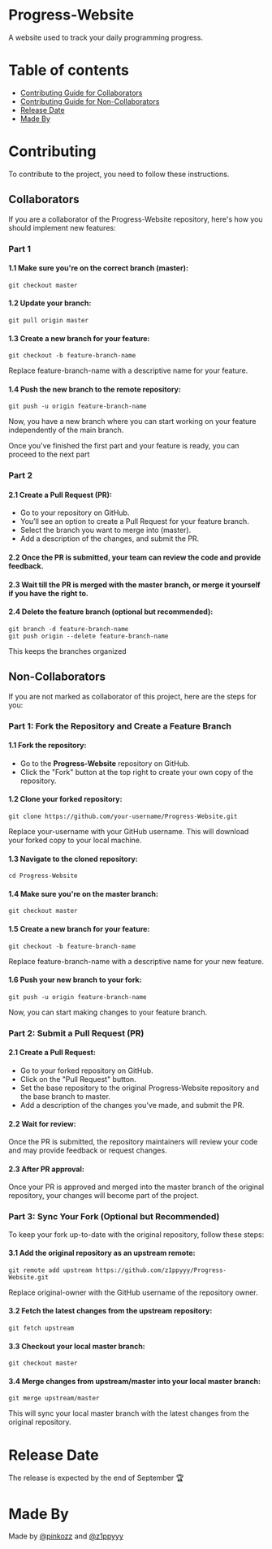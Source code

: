 # Progress-Website
A website used to track your daily programming progress.

# Table of contents
* [Contributing Guide for Collaborators](https://github.com/z1ppyyy/Progress-Website/tree/users?tab=readme-ov-file#collaborators)
* [Contributing Guide for Non-Collaborators](https://github.com/z1ppyyy/Progress-Website/tree/users?tab=readme-ov-file#non-collaborators)
* [Release Date](https://github.com/z1ppyyy/Progress-Website?tab=readme-ov-file#release-date)
* [Made By](https://github.com/z1ppyyy/Progress-Website?tab=readme-ov-file#made-by)

# Contributing
To contribute to the project, you need to follow these instructions.

## Collaborators
If you are a collaborator of the Progress-Website repository, here's how you should implement new features:

### Part 1
#### 1.1 Make sure you're on the correct branch (master):
  ```shell
  git checkout master
  ```

#### 1.2 Update your branch:
  ```shell
  git pull origin master
  ```

#### 1.3 Create a new branch for your feature:
  ```shell
  git checkout -b feature-branch-name
  ```
  Replace feature-branch-name with a descriptive name for your feature.

#### 1.4 Push the new branch to the remote repository:
  ```shell
  git push -u origin feature-branch-name
  ```
  Now, you have a new branch where you can start working on your feature independently of the main branch.

Once you've finished the first part and your feature is ready, you can proceed to the next part

### Part 2
#### 2.1 Create a Pull Request (PR):
* Go to your repository on GitHub.
* You’ll see an option to create a Pull Request for your feature branch.
* Select the branch you want to merge into (master).
* Add a description of the changes, and submit the PR.

#### 2.2 Once the PR is submitted, your team can review the code and provide feedback.

#### 2.3 Wait till the PR is merged with the master branch, or merge it yourself if you have the right to.

#### 2.4 Delete the feature branch (optional but recommended):
  ```shell
  git branch -d feature-branch-name
  git push origin --delete feature-branch-name
  ```
  This keeps the branches organized

## Non-Collaborators
If you are not marked as collaborator of this project, here are the steps for you:

### Part 1: Fork the Repository and Create a Feature Branch

#### 1.1 Fork the repository:
- Go to the **Progress-Website** repository on GitHub.
- Click the "Fork" button at the top right to create your own copy of the repository.

#### 1.2 Clone your forked repository:
  ```shell
  git clone https://github.com/your-username/Progress-Website.git
  ```
Replace your-username with your GitHub username. This will download your forked copy to your local machine.

#### 1.3 Navigate to the cloned repository:
  ```shell
  cd Progress-Website
  ```

#### 1.4 Make sure you're on the master branch:
  ```shell
  git checkout master
  ```
#### 1.5 Create a new branch for your feature:
  ```shell
  git checkout -b feature-branch-name
  ```
Replace feature-branch-name with a descriptive name for your new feature.

#### 1.6 Push your new branch to your fork:
  ```shell
  git push -u origin feature-branch-name
  ```
Now, you can start making changes to your feature branch.

### Part 2: Submit a Pull Request (PR)

#### 2.1 Create a Pull Request:
* Go to your forked repository on GitHub.
* Click on the "Pull Request" button.
* Set the base repository to the original Progress-Website repository and the base branch to master.
* Add a description of the changes you've made, and submit the PR.

#### 2.2 Wait for review:
Once the PR is submitted, the repository maintainers will review your code and may provide feedback or request changes.

#### 2.3 After PR approval:
Once your PR is approved and merged into the master branch of the original repository, your changes will become part of the project.

### Part 3: Sync Your Fork (Optional but Recommended)
To keep your fork up-to-date with the original repository, follow these steps:

#### 3.1 Add the original repository as an upstream remote:
  ```shell
  git remote add upstream https://github.com/z1ppyyy/Progress-Website.git
  ```
Replace original-owner with the GitHub username of the repository owner.

#### 3.2 Fetch the latest changes from the upstream repository:
  ```shell
  git fetch upstream
  ```
#### 3.3 Checkout your local master branch:
  ```shell
  git checkout master
  ```
#### 3.4 Merge changes from upstream/master into your local master branch:
  ```shell
  git merge upstream/master
  ```
This will sync your local master branch with the latest changes from the original repository.

# Release Date
The release is expected by the end of September 🏆

# Made By
Made by [@pinkozz](https://github.com/pinkozz) and [@z1ppyyy](https://github.com/z1ppyyy)
